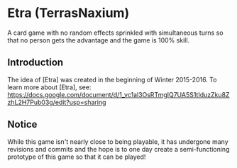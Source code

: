 Etra (TerrasNaxium)
========================

A card game with no random effects sprinkled with simultaneous turns so that no person gets the advantage and the game is 100% skill.

Introduction
------------
The idea of [Etra] was created in the beginning of Winter 2015-2016.  To learn more about [Etra], see:
https://docs.google.com/document/d/1_vc1al3OsRTmgIQ7UA5S1tIduzZku8ZzhL2H7Pub03g/edit?usp=sharing


Notice
-------------------
While this game isn't nearly close to being playable, it has undergone many revisions and commits and the hope is to one day create a semi-functioning prototype of this game so that it can be played!
